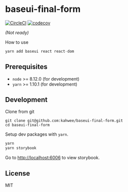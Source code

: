 # baseui-final-form

[![CircleCI](https://circleci.com/gh/kahwee/baseui-final-form.svg?style=svg)](https://circleci.com/gh/kahwee/baseui-final-form)
[![codecov](https://codecov.io/gh/kahwee/baseui-final-form/branch/master/graph/badge.svg)](https://codecov.io/gh/kahwee/baseui-final-form)

_(Not ready)_

How to use

```javascript
yarn add baseui react react-dom
```

## Prerequisites

- `node` >= 8.12.0 (for development)
- `yarn` >= 1.10.1 (for development)

## Development

Clone from git

```
git clone git@github.com:kahwee/baseui-final-form.git
cd baseui-final-form
```

Setup dev packages with `yarn`.

```javascript
yarn
yarn storybook
```

Go to [http://localhost:6006](http://localhost:6006) to view storybook.

## License

MIT
